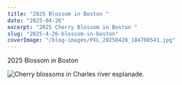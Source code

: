 ```yaml
---
title: "2025 Blossom in Boston "
date: "2025-04-26"
excerpt: "2025 Cherry Blossom in Boston "
slug: "2025-4-26-blossom-in-boston"
coverImage: "/blog-images/PXL_20250420_184700541.jpg"
---
```


2025 Blossom in Boston


![Cherry blossoms in Charles river esplanade.](/blog-images/PXL_20250419_220251676-EDIT.jpg)
